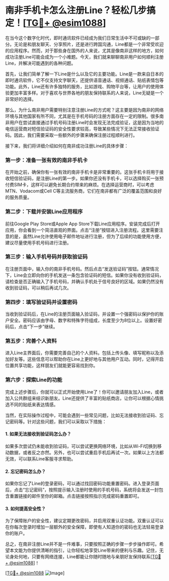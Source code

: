 # 南非手机卡怎么注册Line？轻松几步搞定！[[TG💪+ @esim1088](https://t.me/s/esim1088)]

在当今这个数字化时代，即时通讯软件已经成为我们日常生活中不可或缺的一部分。无论是和朋友聊天、分享照片，还是进行跨国沟通，Line都是一个非常受欢迎的应用程序。然而，对于那些身在国外的人来说，尤其是像南非这样的地方，如何成功注册Line可能会成为一个小难题。今天，我们就来聊聊南非用户如何顺利注册Line，并解决可能遇到的各种问题。

首先，让我们简单了解一下Line是什么以及它的主要功能。Line是一款来自日本的即时通讯软件，它不仅支持文字聊天，还提供语音通话、视频通话、贴纸表情包等功能。此外，Line还有许多独特的服务，比如游戏、购物平台等，让用户的使用体验更加丰富多样。对于喜欢与世界各地的朋友保持联系的人来说，Line无疑是一个非常好的选择。

那么，为什么南非用户需要特别注意注册Line的方式呢？这主要是因为南非的网络环境与其他国家有所不同，尤其是在手机号码的注册方面存在一定的限制。很多南非用户在尝试直接通过手机号码注册Line时会发现无法完成验证，这是因为当地的电信运营商对短信验证码的安全性要求较高，导致某些情况下无法正常接收验证码。因此，我们需要采取一些额外的步骤来确保注册过程顺利进行。

接下来，我们将详细介绍如何在南非成功注册Line的具体步骤：

### 第一步：准备一张有效的南非手机卡

在开始之前，确保你有一张有效的南非手机卡是非常重要的。这张手机卡将用于接收短信验证码，是注册Line的第一步。如果你还没有手机卡，可以选择购买一张预付费SIM卡，这样可以避免长期合约带来的麻烦。在选择运营商时，可以考虑MTN、Vodacom或Cell C等主流服务商，它们在南非都有广泛的覆盖范围和良好的服务质量。

### 第二步：下载并安装Line应用程序

前往Google Play Store或Apple App Store下载Line应用程序。安装完成后打开应用，你会看到一个简洁直观的界面。点击“注册”按钮进入注册流程。这里需要注意的是，虽然Line允许使用电子邮件地址进行注册，但为了后续的功能使用方便，建议尽量使用手机号码进行注册。

### 第三步：输入手机号码并获取验证码

在注册页面中，输入你的南非手机号码。然后点击“发送验证码”按钮。通常情况下，Line会立即向你的手机发送一条包含验证码的短信。如果你没有收到验证码，请检查是否正确输入了手机号码，并确认手机处于信号良好的区域。如果仍然没有收到验证码，可以稍后再试几次。

### 第四步：填写验证码并设置密码

当收到验证码后，在Line的注册页面输入验证码，并设置一个强密码以保护你的账户安全。密码应该由字母、数字和特殊字符组成，长度至少为8位以上。设置好密码后，点击“下一步”继续。

### 第五步：完善个人资料

进入Line主界面后，你需要完善自己的个人资料。包括上传头像、填写昵称以及添加好友等。这些信息可以帮助你在Line上更好地与其他用户互动。同时，记得开启位置共享功能，这样朋友们就能更容易找到你。

### 第六步：探索Line的功能

完成上述步骤后，你就可以正式开始使用Line了！你可以邀请朋友加入Line，或者加入公共群组来结识新朋友。Line还提供了丰富的贴纸商店，让你可以根据心情挑选不同的贴纸来表达情感。

当然，在实际操作过程中，可能会遇到一些常见问题，比如无法接收到验证码、忘记密码等。针对这些问题，我们可以采取以下措施：

#### 1. 如果无法接收到验证码怎么办？

如果多次尝试仍未能收到验证码，可以尝试更换网络环境，比如从Wi-Fi切换到移动数据，或者反之亦然。另外，也可以尝试重启手机后再试一次。如果以上方法都无效，可以联系Line客服寻求帮助。

#### 2. 忘记密码怎么办？

如果你忘记了Line的登录密码，可以通过找回密码功能重置密码。进入登录页面后，点击“忘记密码”，按照提示输入注册时使用的手机号码，系统将会发送一封包含重置链接的邮件至你的邮箱。点击链接按照指示完成密码重置即可。

#### 3. 如何提高安全性？

为了保障账户的安全性，建议定期更改密码，并启用双重认证功能。双重认证可以在你每次登录时增加一层额外的安全保障，即使有人知道你的密码也无法轻易登录你的账户。

总之，在南非注册Line并不是一件难事，只要按照正确的步骤一步步操作即可。希望本文能为你提供清晰的指引，让你轻松地享受Line带来的便利与乐趣。记住，无论身处何地，只要有网络连接，Line都能让你随时随地与亲朋好友保持联系[[TG💪+ @esim1088](https://t.me/s/esim1088)]！

[[TG💪+ @esim1088](https://t.me/s/esim1088) ![Image](https://i.postimg.cc/4NQfJmqS/Snipaste-2025-05-13-00-14-12.png)]